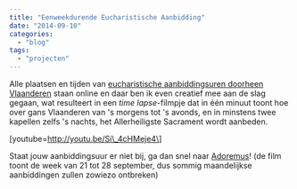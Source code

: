 ```yaml
---
title: "Eenweekdurende Eucharistische Aanbidding"
date: "2014-09-10"
categories: 
  - "blog"
tags: 
  - "projecten"
---
```


Alle plaatsen en tijden van [eucharistische aanbiddingsuren doorheen Vlaanderen](/2014/09/03/eucharistische-aanbidding-doorheen-vlaanderen/) staan online en daar ben ik even creatief mee aan de slag gegaan, wat resulteert in een _time lapse_\-filmpje dat in één minuut toont hoe over gans Vlaanderen van 's morgens tot 's avonds, en in minstens twee kapellen zelfs 's nachts, het Allerheiligste Sacrament wordt aanbeden.

\[youtube=http://youtu.be/Si\_4cHMeje4\]

Staat jouw aanbiddingsuur er niet bij, ga dan snel naar [Adoremus](http://adoremus.maptiming.com/#50.994825,4.303430,9z,707px/all "MaptTiming HASH")! (de film toont de week van 21 tot 28 september, dus sommig maandelijkse aanbiddingen zullen zowiezo ontbreken)
